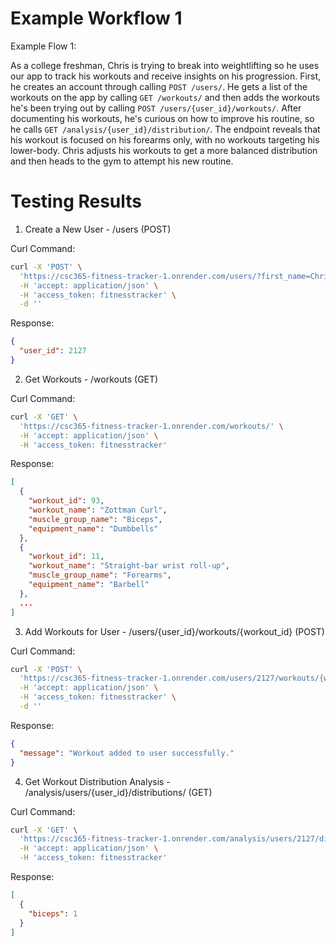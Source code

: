 # Example Workflow 1

Example Flow 1:

As a college freshman, Chris is trying to break into weightlifting so he uses our app to track his workouts and receive insights on his progression. First, he creates an account through calling `POST /users/`. He gets a list of the workouts on the app by calling `GET /workouts/` and then adds the workouts he's been trying out by calling `POST /users/{user_id}/workouts/`. After documenting his workouts, he's curious on how to improve his routine, so he calls `GET /analysis/{user_id}/distribution/`. The endpoint reveals that his workout is focused on his forearms only, with no workouts targeting his lower-body. Chris adjusts his workouts to get a more balanced distribution and then heads to the gym to attempt his new routine.

# Testing Results

1. Create a New User - /users (POST)

Curl Command:

```bash
curl -X 'POST' \
  'https://csc365-fitness-tracker-1.onrender.com/users/?first_name=Chris&last_name=Test' \
  -H 'accept: application/json' \
  -H 'access_token: fitnesstracker' \
  -d ''
```

Response:

```json
{
  "user_id": 2127
}
```

2. Get Workouts - /workouts (GET)

Curl Command:

```bash
curl -X 'GET' \
  'https://csc365-fitness-tracker-1.onrender.com/workouts/' \
  -H 'accept: application/json' \
  -H 'access_token: fitnesstracker'
```

Response:

```json
[
  {
    "workout_id": 93,
    "workout_name": "Zottman Curl",
    "muscle_group_name": "Biceps",
    "equipment_name": "Dumbbells"
  },
  {
    "workout_id": 11,
    "workout_name": "Straight-bar wrist roll-up",
    "muscle_group_name": "Forearms",
    "equipment_name": "Barbell"
  },
  ...
]
```

3. Add Workouts for User - /users/{user_id}/workouts/{workout_id} (POST)

Curl Command:

```bash
curl -X 'POST' \
  'https://csc365-fitness-tracker-1.onrender.com/users/2127/workouts/{workout_name}?workout_id=93&sets=3&reps=9&weight=45&rest_time=90&one_rep_max=60' \
  -H 'accept: application/json' \
  -H 'access_token: fitnesstracker' \
  -d ''
```

Response:

```json
{
  "message": "Workout added to user successfully."
}
```

4. Get Workout Distribution Analysis - /analysis/users/{user_id}/distributions/ (GET)

Curl Command:

```bash
curl -X 'GET' \
  'https://csc365-fitness-tracker-1.onrender.com/analysis/users/2127/distributions/' \
  -H 'accept: application/json' \
  -H 'access_token: fitnesstracker'
```

Response:

```json
[
  {
    "biceps": 1
  }
]
```
